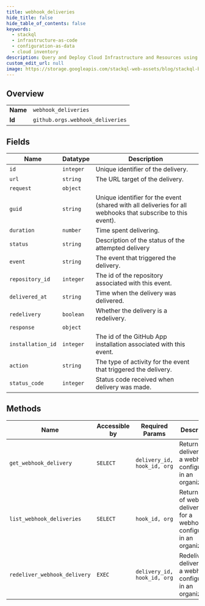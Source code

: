 ```yaml
---
title: webhook_deliveries
hide_title: false
hide_table_of_contents: false
keywords:
  - stackql
  - infrastructure-as-code
  - configuration-as-data
  - cloud inventory
description: Query and Deploy Cloud Infrastructure and Resources using SQL
custom_edit_url: null
image: https://storage.googleapis.com/stackql-web-assets/blog/stackql-blog-post-featured-image.png
---
```

  
    

## Overview
<table><tbody>
<tr><td><b>Name</b></td><td><code>webhook_deliveries</code></td></tr>
<tr><td><b>Id</b></td><td><code>github.orgs.webhook_deliveries</code></td></tr>
</tbody></table>

## Fields
| Name | Datatype | Description |
| ---- | -------- | ----------- |
| `id` | `integer` | Unique identifier of the delivery. |
| `url` | `string` | The URL target of the delivery. |
| `request` | `object` |  |
| `guid` | `string` | Unique identifier for the event (shared with all deliveries for all webhooks that subscribe to this event). |
| `duration` | `number` | Time spent delivering. |
| `status` | `string` | Description of the status of the attempted delivery |
| `event` | `string` | The event that triggered the delivery. |
| `repository_id` | `integer` | The id of the repository associated with this event. |
| `delivered_at` | `string` | Time when the delivery was delivered. |
| `redelivery` | `boolean` | Whether the delivery is a redelivery. |
| `response` | `object` |  |
| `installation_id` | `integer` | The id of the GitHub App installation associated with this event. |
| `action` | `string` | The type of activity for the event that triggered the delivery. |
| `status_code` | `integer` | Status code received when delivery was made. |
## Methods
| Name | Accessible by | Required Params | Description |
| ---- | ------------- | --------------- | ----------- |
| `get_webhook_delivery` | `SELECT` | `delivery_id, hook_id, org` | Returns a delivery for a webhook configured in an organization. |
| `list_webhook_deliveries` | `SELECT` | `hook_id, org` | Returns a list of webhook deliveries for a webhook configured in an organization. |
| `redeliver_webhook_delivery` | `EXEC` | `delivery_id, hook_id, org` | Redeliver a delivery for a webhook configured in an organization. |
